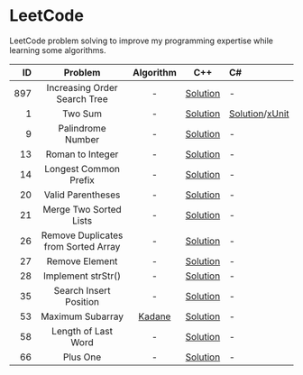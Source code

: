 # LeetCode
LeetCode problem solving to improve my programming expertise while learning some algorithms.

ID|Problem|Algorithm|C++|C#
-:|:-:|:-:|:-:|:-
897|Increasing Order Search Tree|-|[Solution](https://github.com/mezdelex/LeetCode/blob/main/C%2B%2B/897.%20Increasing%20Order%20Search%20Tree/solution.cpp)|-
1|Two Sum|-|[Solution](https://github.com/mezdelex/LeetCode/blob/main/C%2B%2B/1.%20Two%20Sum/solution.cpp)|[Solution](https://github.com/mezdelex/LeetCode/blob/main/C%23/1.%20Two%20Sum/Solution.cs)/[xUnit](https://github.com/mezdelex/LeetCode/blob/main/C%23/1.%20Two%20Sum/UnitTest.cs)
9|Palindrome Number|-|[Solution](https://github.com/mezdelex/LeetCode/blob/main/C%2B%2B/9.%20Palindrome%20Number/solution.cpp)|-
13|Roman to Integer|-|[Solution](https://github.com/mezdelex/LeetCode/blob/main/C%2B%2B/13.%20Roman%20to%20Integer/solution.cpp)|-
14|Longest Common Prefix|-|[Solution](https://github.com/mezdelex/LeetCode/blob/main/C%2B%2B/14.%20Longest%20Common%20Prefix/solution.cpp)|-
20|Valid Parentheses|-|[Solution](https://github.com/mezdelex/LeetCode/blob/main/C%2B%2B/20.%20Valid%20Parentheses/solution.cpp)|-
21|Merge Two Sorted Lists|-|[Solution](https://github.com/mezdelex/LeetCode/blob/main/C%2B%2B/21.%20Merge%20Two%20Sorted%20Lists/solution.cpp)|-
26|Remove Duplicates from Sorted Array|-|[Solution](https://github.com/mezdelex/LeetCode/blob/main/C%2B%2B/26.%20Remove%20Duplicates%20from%20Sorted%20Array/solution.cpp)|-
27|Remove Element|-|[Solution](https://github.com/mezdelex/LeetCode/blob/main/C%2B%2B/27.%20Remove%20Element/solution.cpp)|-
28|Implement strStr()|-|[Solution](https://github.com/mezdelex/LeetCode/blob/main/C%2B%2B/28.%20Implement%20strStr()/solution.cpp)|-
35|Search Insert Position|-|[Solution](https://github.com/mezdelex/LeetCode/blob/main/C%2B%2B/35.%20Search%20Insert%20Position/solution.cpp)|-
53|Maximum Subarray|[Kadane](https://en.wikipedia.org/wiki/Maximum_subarray_problem)|[Solution](https://github.com/mezdelex/LeetCode/blob/main/C%2B%2B/53.%20Maximum%20Subarray/solution.cpp)|-
58|Length of Last Word|-|[Solution](https://github.com/mezdelex/LeetCode/blob/main/C%2B%2B/58.%20Length%20of%20Last%20Word/solution.cpp)|-
66|Plus One|-|[Solution](https://github.com/mezdelex/LeetCode/blob/main/C%2B%2B/66.%20Plus%20One/solution.cpp)|-


